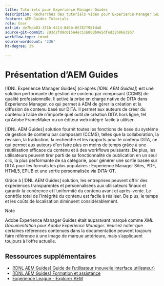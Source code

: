 ```yaml
---
title: Tutoriels pour Experience Manager Guides
description: Recherchez des tutoriels vidéo pour Experience Manager Guides (anciennement XML Documentation for Adobe Experience Manager). Découvrez la prise en charge native de DITA et la création structurée dans Experience Manager.
feature: AEM Guides Tutorials
role: User
exl-id: de7bda03-371b-4414-846b-86787f98fda8
source-git-commit: 293d2fd9c015a4ec516080b9e5dfed32b96639b7
workflow-type: tm+mt
source-wordcount: '236'
ht-degree: 2%

---
```


# Présentation d’AEM Guides

[!DNL Experience Manager Guides] (ci-après _[!DNL AEM Guides]_) est une solution performante de gestion de contenu par composant (CCMS) de qualité professionnelle. Il active la prise en charge native de DITA dans Experience Manager, ce qui permet à AEM de gérer la création et la diffusion de contenu basé sur DITA. Il permet aux auteurs de créer du contenu à l’aide de n’importe quel outil de création DITA hors ligne, tel qu’Adobe FrameMaker ou un éditeur web intégré facile à utiliser.

[!DNL AEM Guides] solution fournit toutes les fonctions de base du système de gestion de contenu par composant (CCMS), telles que la collaboration, la révision, la traduction, la recherche et les rapports pour le contenu DITA, ce qui permet aux auteurs d&#39;en faire plus en moins de temps grâce à une réutilisation efficace du contenu et à des workflows puissants. De plus, les utilisateurs peuvent tirer parti de sa fonctionnalité de publication en un seul clic, la plus performante de sa catégorie, pour générer une sortie basée sur DITA pour les formats les plus populaires : Experience Manager Sites, PDF, HTML5, EPUB et une sortie personnalisée via DITA-OT.

Grâce à [!DNL AEM Guides] solution, les entreprises peuvent offrir des expériences transparentes et personnalisées aux utilisateurs finaux et garantir la cohérence et l’uniformité du contenu avant et après-vente. Le contrôle total de l’intégrité du contenu est facile à réaliser. De plus, le temps et les coûts de localisation diminuent considérablement.

>[!NOTE]
> 
> Adobe Experience Manager Guides était auparavant marqué comme _XML Documentation pour Adobe Experience Manager_. Veuillez noter que certaines références contenues dans la documentation peuvent toujours faire référence à une image de marque antérieure, mais s’appliquent toujours à l’offre actuelle.

## Ressources supplémentaires

* [[!DNL AEM Guides] Guide de l’utilisateur (nouvelle interface utilisateur)](https://experienceleague.adobe.com/en/docs/experience-manager-guides/using/overview)
* [[!DNL AEM Guides] Formation et assistance](https://helpx.adobe.com/support/xml-documentation-for-experience-manager.html)
* [Experience League - Explorer AEM](https://business.adobe.com/fr/products/experience-manager/adobe-experience-manager.html)
